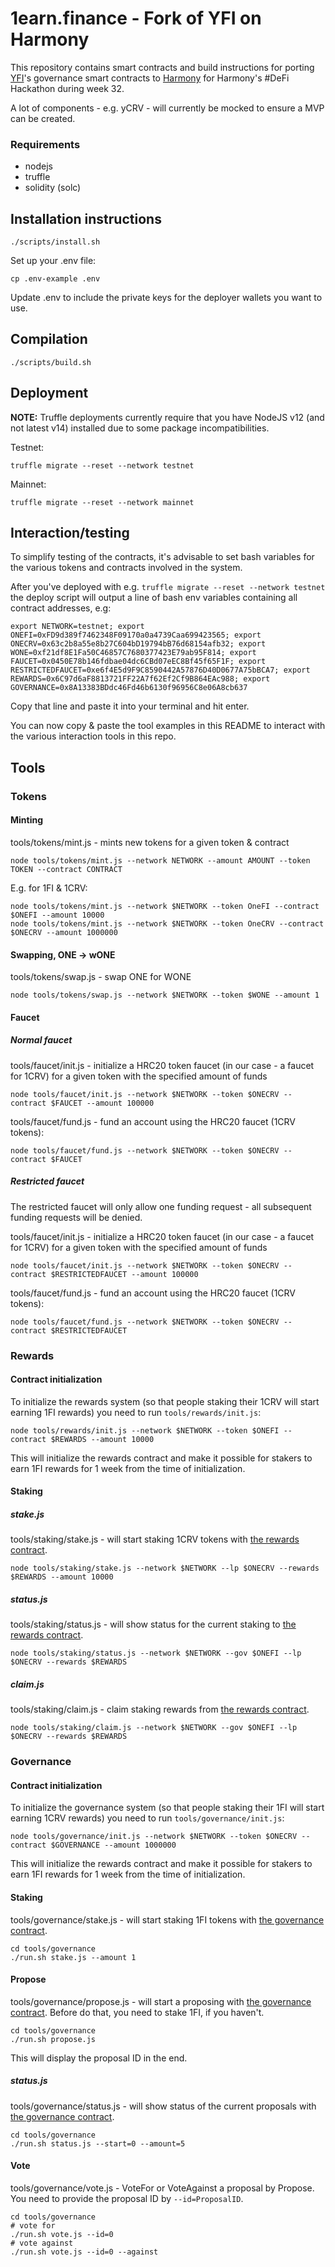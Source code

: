 # 1earn.finance - Fork of YFI on Harmony
This repository contains smart contracts and build instructions for porting [YFI](https://yearn.finance)'s governance smart contracts to [Harmony](http://harmony.one) for Harmony's #DeFi Hackathon during week 32.

A lot of components - e.g. yCRV - will currently be mocked to ensure a MVP can be created.

### Requirements 

* nodejs 
* truffle
* solidity (solc)

## Installation instructions
```
./scripts/install.sh
```

Set up your .env file:
```
cp .env-example .env
```
Update .env to include the private keys for the deployer wallets you want to use.

## Compilation
```
./scripts/build.sh
```

## Deployment
**NOTE:** Truffle deployments currently require that you have NodeJS v12 (and not latest v14) installed due to some package incompatibilities.

Testnet:
```
truffle migrate --reset --network testnet
```

Mainnet:
```
truffle migrate --reset --network mainnet
```

## Interaction/testing

To simplify testing of the contracts, it's advisable to set bash variables for the various tokens and contracts involved in the system.

After you've deployed with e.g. `truffle migrate --reset --network testnet` the deploy script will output a line of bash env variables containing all contract addresses, e.g:
```
export NETWORK=testnet; export ONEFI=0xFD9d389f7462348F09170a0a4739Caa699423565; export ONECRV=0x63c2b8a55e8b27C604bD19794bB76d68154afb32; export WONE=0xf21df8E1Fa50C46857C7680377423E79ab95F814; export FAUCET=0x0450E78b146fdbae04dc6CBd07eEC8Bf45f65F1F; export RESTRICTEDFAUCET=0xe6f4E5d9F9C8590442A57876D40D0677A75bBCA7; export REWARDS=0x6C97d6aF8813721FF22A7f62Ef2Cf9B864EAc988; export GOVERNANCE=0x8A13383BDdc46Fd46b6130f96956C8e06A8cb637
```

Copy that line and paste it into your terminal and hit enter.

You can now copy & paste the tool examples in this README to interact with the various interaction tools in this repo.

## Tools

### Tokens

#### Minting
tools/tokens/mint.js - mints new tokens for a given token & contract

```
node tools/tokens/mint.js --network NETWORK --amount AMOUNT --token TOKEN --contract CONTRACT
```

E.g. for 1FI & 1CRV:

```
node tools/tokens/mint.js --network $NETWORK --token OneFI --contract $ONEFI --amount 10000
node tools/tokens/mint.js --network $NETWORK --token OneCRV --contract $ONECRV --amount 1000000
```

#### Swapping, ONE -> wONE
tools/tokens/swap.js - swap ONE for WONE
```
node tools/tokens/swap.js --network $NETWORK --token $WONE --amount 1
```

#### Faucet
##### Normal faucet
tools/faucet/init.js - initialize a HRC20 token faucet (in our case - a faucet for 1CRV) for a given token with the specified amount of funds
```
node tools/faucet/init.js --network $NETWORK --token $ONECRV --contract $FAUCET --amount 100000
```

tools/faucet/fund.js - fund an account using the HRC20 faucet (1CRV tokens):
```
node tools/faucet/fund.js --network $NETWORK --token $ONECRV --contract $FAUCET
```

##### Restricted faucet
The restricted faucet will only allow one funding request - all subsequent funding requests will be denied.

tools/faucet/init.js - initialize a HRC20 token faucet (in our case - a faucet for 1CRV) for a given token with the specified amount of funds
```
node tools/faucet/init.js --network $NETWORK --token $ONECRV --contract $RESTRICTEDFAUCET --amount 100000
```

tools/faucet/fund.js - fund an account using the HRC20 faucet (1CRV tokens):
```
node tools/faucet/fund.js --network $NETWORK --token $ONECRV --contract $RESTRICTEDFAUCET
```

### Rewards

#### Contract initialization
To initialize the rewards system (so that people staking their 1CRV will start earning 1FI rewards) you need to run `tools/rewards/init.js`:

```
node tools/rewards/init.js --network $NETWORK --token $ONEFI --contract $REWARDS --amount 10000
```

This will initialize the rewards contract and make it possible for stakers to earn 1FI rewards for 1 week from the time of initialization.

#### Staking

##### stake.js
tools/staking/stake.js - will start staking 1CRV tokens with [the rewards contract](contracts/rewards/OneEarnRewards.sol).

```
node tools/staking/stake.js --network $NETWORK --lp $ONECRV --rewards $REWARDS --amount 10000
```

##### status.js
tools/staking/status.js - will show status for the current staking to [the rewards contract](contracts/rewards/OneEarnRewards.sol).

```
node tools/staking/status.js --network $NETWORK --gov $ONEFI --lp $ONECRV --rewards $REWARDS
```

##### claim.js
tools/staking/claim.js - claim staking rewards from [the rewards contract](contracts/rewards/OneEarnRewards.sol).

```
node tools/staking/claim.js --network $NETWORK --gov $ONEFI --lp $ONECRV --rewards $REWARDS
```

### Governance

#### Contract initialization
To initialize the governance system (so that people staking their 1FI will start earning 1CRV rewards) you need to run `tools/governance/init.js`:

```
node tools/governance/init.js --network $NETWORK --token $ONECRV --contract $GOVERNANCE --amount 1000000
```

This will initialize the rewards contract and make it possible for stakers to earn 1FI rewards for 1 week from the time of initialization.

#### Staking
tools/governance/stake.js - will start staking 1FI tokens with [the governance contract](contracts/rewards/OneEarnGovernance.sol).

```
cd tools/governance
./run.sh stake.js --amount 1
```

#### Propose
tools/governance/propose.js - will start a proposing with [the governance contract](contracts/rewards/OneEarnGovernance.sol). Before do that, you need to stake 1FI, if you haven't. 

```
cd tools/governance
./run.sh propose.js
```

This will display the proposal ID in the end.


##### status.js
tools/governance/status.js - will show status of the current proposals with [the governance contract](contracts/rewards/OneEarnGovernance.sol).

```
cd tools/governance
./run.sh status.js --start=0 --amount=5
```

#### Vote
tools/governance/vote.js - VoteFor or VoteAgainst a proposal by Propose. You need to provide the proposal ID by `--id=ProposalID`.

```shell
cd tools/governance
# vote for
./run.sh vote.js --id=0
# vote against
./run.sh vote.js --id=0 --against
```
